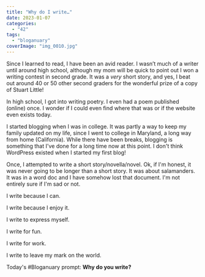 ```yaml
---
title: "Why do I write…"
date: 2023-01-07
categories: 
  - "42"
tags: 
  - "bloganuary"
coverImage: "img_0010.jpg"
---
```


Since I learned to read, I have been an avid reader. I wasn’t much of a writer until around high school, although my mom will be quick to point out I won a writing contest in second grade. It was a _very_ short story, and yes, I beat out around 40 or 50 other second graders for the wonderful prize of a copy of Stuart Little!

In high school, I got into writing poetry. I even had a poem published (online) once. I wonder if I could even find where that was or if the website even exists today.

I started blogging when I was in college. It was partly a way to keep my family updated on my life, since I went to college in Maryland, a long way from home (California). While there have been breaks, blogging is something that I've done for a long time now at this point. I don't think WordPress existed when I started my first blog!

Once, I attempted to write a short story/novella/novel. Ok, if I'm honest, it was never going to be longer than a short story. It was about salamanders. It was in a word doc and I have somehow lost that document. I'm not entirely sure if I'm sad or not.

I write because I can.

I write because I enjoy it.

I write to express myself.

I write for fun.

I write for work.

I write to leave my mark on the world.

Today's #Bloganuary prompt: **Why do you write?**

